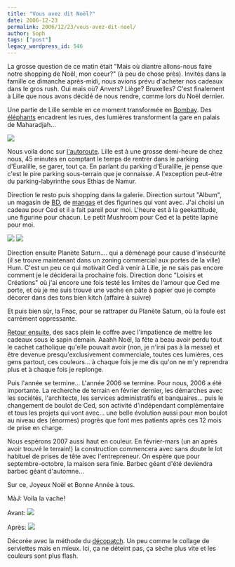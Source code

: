 ```yaml
---
title: "Vous avez dit Noël?"
date: 2006-12-23
permalink: 2006/12/23/vous-avez-dit-noel/
author: Soph
tags: ["post"]
legacy_wordpress_id: 546
---
```


La grosse question de ce matin était "Mais où diantre allons-nous faire notre shopping de Noël, mon coeur?" (à peu de chose près). Invités dans la famille ce dimanche après-midi, nous avions prévu d'acheter nos cadeaux dans le gros rush. Oui mais où? Anvers? Liège? Bruxelles? C'est finalement à Lille que nous avons décidé de nous rendre, comme lors du Noël dernier.

Une partie de Lille semble en ce moment transformée en [Bombay](http://www.lille3000.com/). Des [éléphants](http://ced64k.proximusmoblog.be/moblogs/view/detail.cfm?id=99f9c196-4466-4881-82c3-5b3004e38caa) encadrent les rues, des lumières transforment la gare en palais de Maharadjah...

<img src="https://64k.be/wp-content/uploads/2006/humeur-du-jour/ckdonicomela.jpg" />

<!-- excerpt -->

Nous voila donc sur [l'autoroute](http://ced64k.proximusmoblog.be/moblogs/view/detail.cfm?id=2ea61279-481a-4eb9-87da-0f5c8f8bcf2d). Lille est à une grosse demi-heure de chez nous, 45 minutes en comptant le temps de rentrer dans le parking d'Euralille, se garer, tout ça. En parlant du parking d'Euralille, je pense que c'est le pire parking sous-terrain que je connaisse. A l'exception peut-être du parking-labyrinthe sous Ethias de Namur.

Direction le resto puis shopping dans la galerie. Direction surtout "Album", un magasin de [BD](http://ced64k.proximusmoblog.be/moblogs/view/detail.cfm?id=59353849-6716-4977-a797-a0f020196fa5), de [mangas](http://ced64k.proximusmoblog.be/moblogs/view/detail.cfm?id=d7a0f72e-5325-48cc-9c43-7d0bd3352d70) et des figurines qui vont avec. J'ai choisi un cadeau pour Ced et il a fait pareil pour moi. L'heure est à la geekattitude, une figurine pour chacun. Le petit Mushroom pour Ced et la petite lapine pour moi.

<img src="https://64k.be/wp-content/uploads/2006/humeur-du-jour/kdoced.jpg" />

<img src="https://64k.be/wp-content/uploads/2006/humeur-du-jour/kdosoph.jpg" />

Direction ensuite Planète Saturn.... qui a déménagé pour cause d'insécurité (il se trouve maintenant dans un zoning commercial aux portes de la ville) Hum. C'est un peu ce qui motivait Ced à venir à Lille, je ne sais pas encore comment je le déciderai la prochaine fois. Direction donc "Loisirs et Créations" où j'ai encore une fois testé les limites de l'amour que Ced me porte, et où je me suis trouvé une vache en pâte à papier que je compte décorer dans des tons bien kitch (affaire à suivre)

Et puis bien sûr, la Fnac, pour se rattraper du Planète Saturn, où la foule est carrément oppressante.

[Retour ensuite](http://ced64k.proximusmoblog.be/moblogs/view/detail.cfm?id=e9ed0190-4584-40bb-bdee-bf3906e33c24), des sacs plein le coffre avec l'impatience de mettre les cadeaux sous le sapin demain. Aaahh Noël, la fête a beau avoir perdu tout le cachet catholique qu'elle pouvait avoir (non, je n'irai pas à la messe) et être devenue presqu'exclusivement commerciale, toutes ces lumières, ces gens partout, ces couleurs... à chaque fois je me dis qu'on ne m'y reprendra plus et à chaque fois je replonge.

Puis l'année se termine... L'année 2006 se termine. Pour nous, 2006 a été importante. La recherche de terrain en février dernier, les démarches avec les sociétés, l'architecte, les services administratifs et banquaires... puis le changement de boulot de Ced, son activité d'indépendant complémentaire et tous les projets qui vont avec... une belle évolution aussi pour mon boulot au niveau des (énormes) progrès que font mes patients après ces 12 mois de prise en charge.

Nous espérons 2007 aussi haut en couleur. En février-mars (un an après avoir trouvé le terrain!) la construction commencera avec sans doute le lot habituel de prises de tête avec l'entrepreneur. On espère que pour septembre-octobre, la maison sera finie. Barbec géant d'été deviendra barbec géant d'automne...

Sur ce, Joyeux Noël et Bonne Année à tous.

MàJ: Voila la vache!

Avant:
<img src="https://64k.be/wp-content/uploads/2006/humeur-du-jour/vacheavant.jpg" />

Après:
<img src="https://64k.be/wp-content/uploads/2006/humeur-du-jour/vacheap.jpg" />

Décorée avec la méthode du [décopatch](http://www.decopatch.com/). Un peu comme le collage de serviettes mais en mieux. Ici, ça ne déteint pas, ça sèche plus vite et les couleurs sont plus flash.
